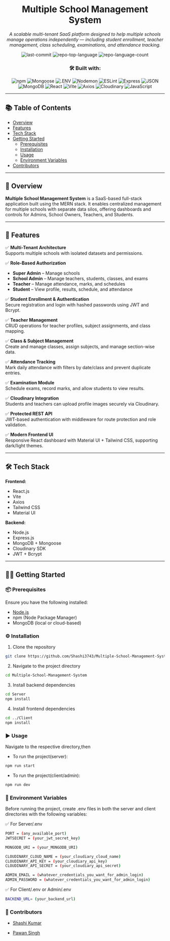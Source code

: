 <div align="center">

# Multiple School Management System

*A scalable multi-tenant SaaS platform designed to help multiple schools manage operations independently — including student enrollment, teacher management, class scheduling, examinations, and attendance tracking.*

![last-commit](https://img.shields.io/github/last-commit/Shashi3743/Multiple-School-Management-System?style=flat&logo=git&logoColor=white&color=0080ff)
![repo-top-language](https://img.shields.io/github/languages/top/Shashi3743/Multiple-School-Management-System?style=flat&color=0080ff)
![repo-language-count](https://img.shields.io/github/languages/count/Shashi3743/Multiple-School-Management-System?style=flat&color=0080ff)

### 🛠️ Built with:




![npm](https://img.shields.io/badge/npm-CB3837.svg?style=flat&logo=npm&logoColor=white)
![Mongoose](https://img.shields.io/badge/Mongoose-F04D35.svg?style=flat&logo=Mongoose&logoColor=white)
![.ENV](https://img.shields.io/badge/.ENV-ECD53F.svg?style=flat&logo=dotenv&logoColor=black)
![Nodemon](https://img.shields.io/badge/Nodemon-76D04B.svg?style=flat&logo=Nodemon&logoColor=white)
![ESLint](https://img.shields.io/badge/ESLint-4B32C3.svg?style=flat&logo=ESLint&logoColor=white)
![Express](https://img.shields.io/badge/Express-000000.svg?style=flat&logo=Express&logoColor=white)
![JSON](https://img.shields.io/badge/JSON-000000.svg?style=flat&logo=JSON&logoColor=white)
![MongoDB](https://img.shields.io/badge/MongoDB-4EA94B.svg?style=flat&logo=MongoDB&logoColor=white)
![React](https://img.shields.io/badge/React-61DAFB.svg?style=flat&logo=React&logoColor=black)
![Vite](https://img.shields.io/badge/Vite-646CFF.svg?style=flat&logo=Vite&logoColor=white)
![Axios](https://img.shields.io/badge/Axios-5A29E4.svg?style=flat&logo=Axios&logoColor=white)
![Cloudinary](https://img.shields.io/badge/Cloudinary-3448C5.svg?style=flat&logo=Cloudinary&logoColor=white)
![JavaScript](https://img.shields.io/badge/JavaScript-F7DF1E.svg?style=flat&logo=JavaScript&logoColor=black)

</div>

---

## 📚 Table of Contents

- [Overview](#-overview)
- [Features](#-features)
- [Tech Stack](#-tech-stack)
- [Getting Started](#-getting-started)
  - [Prerequisites](#-prerequisites)
  - [Installation](#-installation)
  - [Usage](#-usage)
  - [Environment Variables](#-environment-variables)
- [Contributors](#-contributors)

---

## 📝 Overview

**Multiple School Management System** is a SaaS-based full-stack application built using the MERN stack. It enables centralized management for multiple schools with separate data silos, offering dashboards and controls for Admins, School Owners, Teachers, and Students.

---

## 🚀 Features

✅ **Multi-Tenant Architecture**  
Supports multiple schools with isolated datasets and permissions.

✅ **Role-Based Authorization**  
- **Super Admin** – Manage schools  
- **School Admin** – Manage teachers, students, classes, and exams  
- **Teacher** – Manage attendance, marks, and schedules  
- **Student** – View profile, results, schedule, and attendance  

✅ **Student Enrollment & Authentication**  
Secure registration and login with hashed passwords using JWT and Bcrypt.

✅ **Teacher Management**  
CRUD operations for teacher profiles, subject assignments, and class mapping.

✅ **Class & Subject Management**  
Create and manage classes, assign subjects, and manage section-wise data.

✅ **Attendance Tracking**  
Mark daily attendance with filters by date/class and prevent duplicate entries.

✅ **Examination Module**  
Schedule exams, record marks, and allow students to view results.

✅ **Cloudinary Integration**  
Students and teachers can upload profile images securely via Cloudinary.

✅ **Protected REST API**  
JWT-based authentication with middleware for route protection and role validation.

✅ **Modern Frontend UI**  
Responsive React dashboard with Material UI + Tailwind CSS, supporting dark/light themes.

---

## 🛠️ Tech Stack

**Frontend:**
- React.js
- Vite
- Axios
- Tailwind CSS
- Material UI

**Backend:**
- Node.js
- Express.js
- MongoDB + Mongoose
- Cloudinary SDK
- JWT + Bcrypt

---

## 🧑‍💻 Getting Started

### 📦 Prerequisites
Ensure you have the following installed:

- [Node.js](https://nodejs.org/)
- npm (Node Package Manager)
- MongoDB (local or cloud-based)

### ⚙️ Installation

 1. Clone the repository
```bash
git clone https://github.com/Shashi3743/Multiple-School-Management-System
```
 2. Navigate to the project directory
```bash
cd Multiple-School-Management-System
```

 3. Install backend dependencies
```bash
cd Server
npm install
```

 4. Install frontend dependencies
```bash
cd ../Client
npm install
```


### ▶️ Usage

Navigate to the respective directory,then

- To run the project(server):

```bash
npm run start
```
- To run the project(client/admin):

```bash
npm run dev
```


### 🔐 Environment Variables
Before running the project, create .env files in both the server and client directories with the following variables:

✅ For Server/.env
```bash
PORT = (any_available_port)
JWTSECRET = (your_jwt_secret_key)

MONGODB_URI = (your_MONGODB_URI)

CLOUDINARY_CLOUD_NAME = (your_cloudiary_cloud_name)
CLOUDINARY_API_KEY = (your_cloudiary_api_key)
CLOUDINARY_API_SECRET = (your_cloudiary_api_secret)

ADMIN_EMAIL = (whatever_credentials_you_want_for_admin_login)
ADMIN_PASSWORD = (whatever_credentials_you_want_for_admin_login)
```

✅ For Client/.env or Admin/.env
```bash
BACKEND_URL= (your_backend_url)
```

### 👥 Contributors

- [Shashi Kumar](https://github.com/Shashi3743)

- [Pawan Singh](https://github.com/PawanSingh037)

